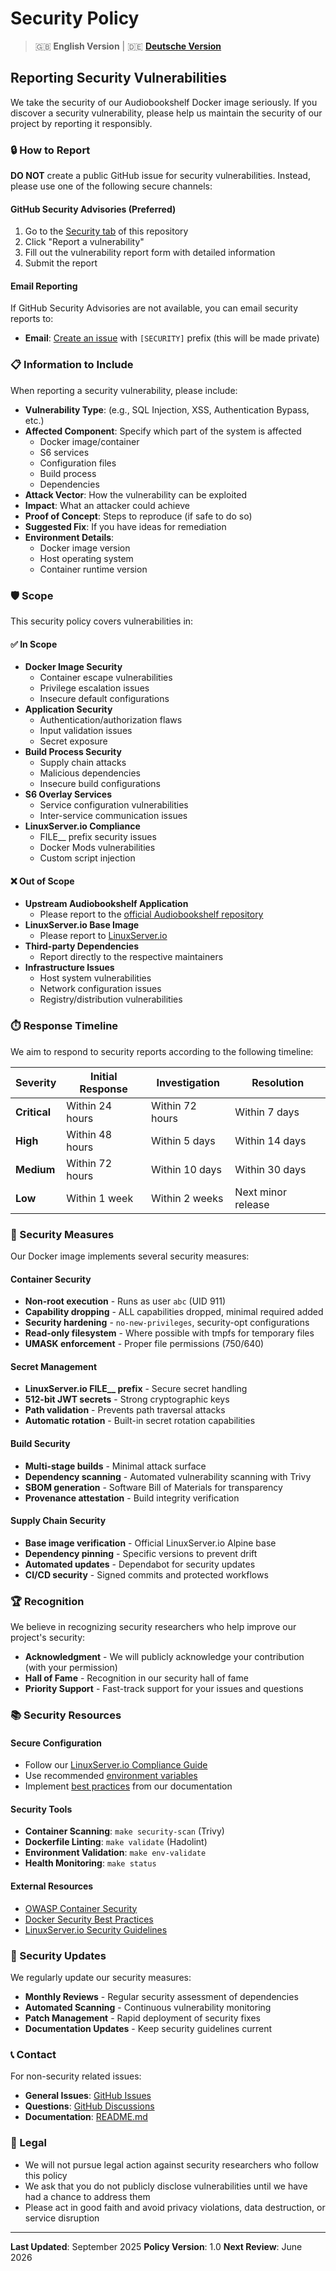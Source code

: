 # Security Policy

> 🇬🇧 **English Version** | 🇩🇪 **[Deutsche Version](SECURITY.de.md)**

## Reporting Security Vulnerabilities

We take the security of our Audiobookshelf Docker image seriously. If you discover a security vulnerability, please help us maintain the security of our project by reporting it responsibly.

### 🔒 How to Report

**DO NOT** create a public GitHub issue for security vulnerabilities. Instead, please use one of the following secure channels:

#### GitHub Security Advisories (Preferred)
1. Go to the [Security tab](https://github.com/mildman1848/audiobookshelf/security/advisories) of this repository
2. Click "Report a vulnerability"
3. Fill out the vulnerability report form with detailed information
4. Submit the report

#### Email Reporting
If GitHub Security Advisories are not available, you can email security reports to:
- **Email**: [Create an issue](https://github.com/mildman1848/audiobookshelf/issues/new?template=security_report.md) with `[SECURITY]` prefix (this will be made private)

### 📋 Information to Include

When reporting a security vulnerability, please include:

- **Vulnerability Type**: (e.g., SQL Injection, XSS, Authentication Bypass, etc.)
- **Affected Component**: Specify which part of the system is affected
  - Docker image/container
  - S6 services
  - Configuration files
  - Build process
  - Dependencies
- **Attack Vector**: How the vulnerability can be exploited
- **Impact**: What an attacker could achieve
- **Proof of Concept**: Steps to reproduce (if safe to do so)
- **Suggested Fix**: If you have ideas for remediation
- **Environment Details**:
  - Docker image version
  - Host operating system
  - Container runtime version

### 🛡️ Scope

This security policy covers vulnerabilities in:

#### ✅ In Scope
- **Docker Image Security**
  - Container escape vulnerabilities
  - Privilege escalation issues
  - Insecure default configurations
- **Application Security**
  - Authentication/authorization flaws
  - Input validation issues
  - Secret exposure
- **Build Process Security**
  - Supply chain attacks
  - Malicious dependencies
  - Insecure build configurations
- **S6 Overlay Services**
  - Service configuration vulnerabilities
  - Inter-service communication issues
- **LinuxServer.io Compliance**
  - FILE__ prefix security issues
  - Docker Mods vulnerabilities
  - Custom script injection

#### ❌ Out of Scope
- **Upstream Audiobookshelf Application**
  - Please report to the [official Audiobookshelf repository](https://github.com/advplyr/audiobookshelf)
- **LinuxServer.io Base Image**
  - Please report to [LinuxServer.io](https://github.com/linuxserver/docker-baseimage-alpine)
- **Third-party Dependencies**
  - Report directly to the respective maintainers
- **Infrastructure Issues**
  - Host system vulnerabilities
  - Network configuration issues
  - Registry/distribution vulnerabilities

### ⏱️ Response Timeline

We aim to respond to security reports according to the following timeline:

| Severity | Initial Response | Investigation | Resolution |
|----------|-----------------|---------------|------------|
| **Critical** | Within 24 hours | Within 72 hours | Within 7 days |
| **High** | Within 48 hours | Within 5 days | Within 14 days |
| **Medium** | Within 72 hours | Within 10 days | Within 30 days |
| **Low** | Within 1 week | Within 2 weeks | Next minor release |

### 🔐 Security Measures

Our Docker image implements several security measures:

#### Container Security
- **Non-root execution** - Runs as user `abc` (UID 911)
- **Capability dropping** - ALL capabilities dropped, minimal required added
- **Security hardening** - `no-new-privileges`, security-opt configurations
- **Read-only filesystem** - Where possible with tmpfs for temporary files
- **UMASK enforcement** - Proper file permissions (750/640)

#### Secret Management
- **LinuxServer.io FILE__ prefix** - Secure secret handling
- **512-bit JWT secrets** - Strong cryptographic keys
- **Path validation** - Prevents path traversal attacks
- **Automatic rotation** - Built-in secret rotation capabilities

#### Build Security
- **Multi-stage builds** - Minimal attack surface
- **Dependency scanning** - Automated vulnerability scanning with Trivy
- **SBOM generation** - Software Bill of Materials for transparency
- **Provenance attestation** - Build integrity verification

#### Supply Chain Security
- **Base image verification** - Official LinuxServer.io Alpine base
- **Dependency pinning** - Specific versions to prevent drift
- **Automated updates** - Dependabot for security updates
- **CI/CD security** - Signed commits and protected workflows

### 🏆 Recognition

We believe in recognizing security researchers who help improve our project's security:

- **Acknowledgment** - We will publicly acknowledge your contribution (with your permission)
- **Hall of Fame** - Recognition in our security hall of fame
- **Priority Support** - Fast-track support for your issues and questions

### 📚 Security Resources

#### Secure Configuration
- Follow our [LinuxServer.io Compliance Guide](LINUXSERVER.md)
- Use recommended [environment variables](.env.example)
- Implement [best practices](README.md#security) from our documentation

#### Security Tools
- **Container Scanning**: `make security-scan` (Trivy)
- **Dockerfile Linting**: `make validate` (Hadolint)
- **Environment Validation**: `make env-validate`
- **Health Monitoring**: `make status`

#### External Resources
- [OWASP Container Security](https://owasp.org/www-project-container-security/)
- [Docker Security Best Practices](https://docs.docker.com/develop/security-best-practices/)
- [LinuxServer.io Security Guidelines](https://docs.linuxserver.io/FAQ#security)

### 🔄 Security Updates

We regularly update our security measures:

- **Monthly Reviews** - Regular security assessment of dependencies
- **Automated Scanning** - Continuous vulnerability monitoring
- **Patch Management** - Rapid deployment of security fixes
- **Documentation Updates** - Keep security guidelines current

### 📞 Contact

For non-security related issues:
- **General Issues**: [GitHub Issues](https://github.com/mildman1848/audiobookshelf/issues)
- **Questions**: [GitHub Discussions](https://github.com/mildman1848/audiobookshelf/discussions)
- **Documentation**: [README.md](README.md)

### 📄 Legal

- We will not pursue legal action against security researchers who follow this policy
- We ask that you do not publicly disclose vulnerabilities until we have had a chance to address them
- Please act in good faith and avoid privacy violations, data destruction, or service disruption

---

**Last Updated**: September 2025
**Policy Version**: 1.0
**Next Review**: June 2026